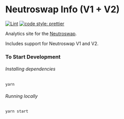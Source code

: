 # Neutroswap Info (V1 + V2)

[![Lint](https://github.com/Neutroswap/uniswap-info/workflows/Lint/badge.svg)](https://github.com/Neutroswap/uniswap-info/actions?query=workflow%3ALint)
[![code style: prettier](https://img.shields.io/badge/code_style-prettier-ff69b4.svg?style=flat-square)](https://github.com/prettier/prettier)

Analytics site for the [Neutroswap](https://neutroswap.io).

Includes support for Neutroswap V1 and V2.

### To Start Development

###### Installing dependencies

```bash
yarn
```

###### Running locally

```bash
yarn start
```
